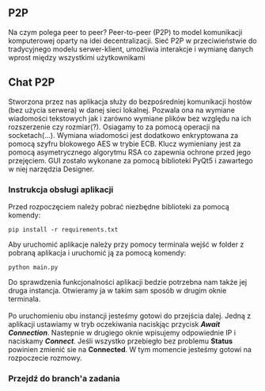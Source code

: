 ## P2P
Na czym polega peer to peer?
Peer-to-peer (P2P) to model komunikacji komputerowej oparty na idei decentralizacji. Sieć P2P w przeciwieństwie do tradycyjnego modelu serwer-klient, umożliwia interakcje i wymianę danych wprost między wszystkimi użytkownikami

## Chat P2P
Stworzona przez nas aplikacja służy do bezpośredniej komunikacji hostów (bez użycia serwera) w danej sieci lokalnej. 
Pozwala ona na wymiane wiadomości tekstowych jak i zarówno wymiane plików bez względu na ich rozszerzenie czy rozmiar(?).
Osiagamy to za pomocą operacji na socketach(...). 
Wymiana wiadomości jest dodatkowo enkryptowana za pomocą szyfru blokowego AES w trybie ECB. Klucz wymieniany jest za 
pomocą asymetrycznego algorytmu RSA co zapewnia ochrone przed jego przejęciem. GUI zostało wykonane za pomocą biblioteki 
PyQt5 i zawartego w niej narzędzia Designer.

### Instrukcja obsługi aplikacji
Przed rozpoczęciem należy pobrać niezbędne biblioteki za pomocą komendy:
```console
pip install -r requirements.txt
```
Aby uruchomić aplikacje należy przy pomocy terminala wejść w folder z pobraną aplikacja i uruchomić ją za pomocą komendy:
```console
python main.py
```
Do sprawdzenia funkcjonalności aplikacji bedzie potrzebna nam także jej druga instancja. Otwieramy ja w takim sam sposób 
w drugim oknie terminala. 
<br />
<br />
Po uruchomieniu obu instancji jesteśmy gotowi do przejścia dalej. Jedną z aplikacji ustawiamy w tryb oczekiwania naciskjąc
przycisk ***Await Connection***. Nastepnie w drugiego oknie wpisujemy odpowiednie IP i naciskamy ***Connect***. Jeśli 
wszystko przebiegło bez problemu **Status** powinien zmienić sie na **Connected**. W tym momencie jesteśmy gotowi na 
rozpoczecie rozmowy.

### Przejdź do branch'a zadania


